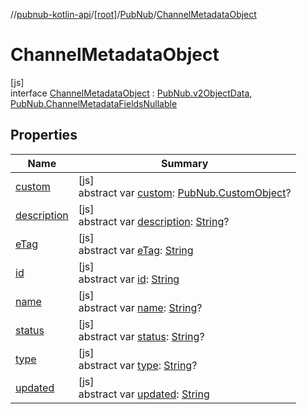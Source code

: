 //[pubnub-kotlin-api](../../../../index.md)/[[root]](../../index.md)/[PubNub](../index.md)/[ChannelMetadataObject](index.md)

# ChannelMetadataObject

[js]\
interface [ChannelMetadataObject](index.md) : [PubNub.v2ObjectData](../v2-object-data/index.md), [PubNub.ChannelMetadataFieldsNullable](../-channel-metadata-fields-nullable/index.md)

## Properties

| Name | Summary |
|---|---|
| [custom](../v2-object-data/custom.md) | [js]<br>abstract var [custom](../v2-object-data/custom.md): [PubNub.CustomObject](../-custom-object/index.md)? |
| [description](../-channel-metadata-fields-nullable/description.md) | [js]<br>abstract var [description](../-channel-metadata-fields-nullable/description.md): [String](https://kotlinlang.org/api/latest/jvm/stdlib/kotlin/-string/index.html)? |
| [eTag](../v2-object-data/e-tag.md) | [js]<br>abstract var [eTag](../v2-object-data/e-tag.md): [String](https://kotlinlang.org/api/latest/jvm/stdlib/kotlin/-string/index.html) |
| [id](../v2-object-data/id.md) | [js]<br>abstract var [id](../v2-object-data/id.md): [String](https://kotlinlang.org/api/latest/jvm/stdlib/kotlin/-string/index.html) |
| [name](../-channel-metadata-fields-nullable/name.md) | [js]<br>abstract var [name](../-channel-metadata-fields-nullable/name.md): [String](https://kotlinlang.org/api/latest/jvm/stdlib/kotlin/-string/index.html)? |
| [status](../-channel-metadata-fields-nullable/status.md) | [js]<br>abstract var [status](../-channel-metadata-fields-nullable/status.md): [String](https://kotlinlang.org/api/latest/jvm/stdlib/kotlin/-string/index.html)? |
| [type](../-channel-metadata-fields-nullable/type.md) | [js]<br>abstract var [type](../-channel-metadata-fields-nullable/type.md): [String](https://kotlinlang.org/api/latest/jvm/stdlib/kotlin/-string/index.html)? |
| [updated](../v2-object-data/updated.md) | [js]<br>abstract var [updated](../v2-object-data/updated.md): [String](https://kotlinlang.org/api/latest/jvm/stdlib/kotlin/-string/index.html) |
